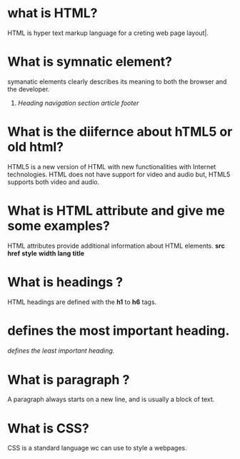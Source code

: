 

# what is HTML?
HTML is hyper text markup language for a creting web page layout|.

# What is symnatic element?
symanatic elements clearly describes its meaning to both the browser and the developer.
1. *Heading* *navigation* *section* *article* *footer*

# What is the diifernce about hTML5 or old html?
 HTML5 is a new version of HTML with new functionalities with Internet technologies.
  HTML does not have support for video and audio but, HTML5 supports both video and audio.

# What is HTML attribute and give me some examples?
HTML attributes provide additional information about HTML elements.
**src** **href** **style** **width** **lang** **title** 

# What is headings ?
HTML headings are defined with the **h1** to **h6** tags.
<h1> defines the most important heading. <h6> defines the least important heading.

# What is paragraph ?
A paragraph always starts on a new line, and is usually a block of text.

# What is CSS?
CSS is a standard language wc can use to style a webpages.